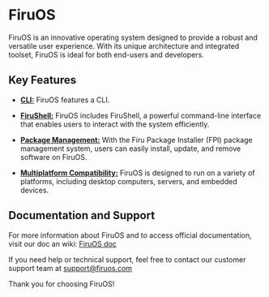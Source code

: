 # FiruOS

FiruOS is an innovative operating system designed to provide a robust and versatile user experience. With its unique architecture and integrated toolset, FiruOS is ideal for both end-users and developers.

## Key Features

- **[CLI:](#)** FiruOS features a CLI.

- **[FiruShell:](#)** FiruOS includes FiruShell, a powerful command-line interface that enables users to interact with the system efficiently.

- **[Package Management:](#)** With the Firu Package Installer (FPI) package management system, users can easily install, update, and remove software on FiruOS.

- **[Multiplatform Compatibility:](#)** FiruOS is designed to run on a variety of platforms, including desktop computers, servers, and embedded devices.

## Documentation and Support

For more information about FiruOS and to access official documentation, visit our doc an wiki: [FiruOS doc](wiki)

If you need help or technical support, feel free to contact our customer support team at support@firuos.com

Thank you for choosing FiruOS!
